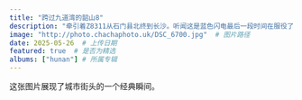 ```yaml
---
title: "跨过九道湾的韶山8"
description: "牵引着Z8311从石门县北终到长沙。听闻这是蓝色闪电最后一段时间在服役了，上午十一时二十五分左右，它准时出现在画面中，缓缓爬上高架桥，从我眼前驶过。很奇妙，当站在高处去俯瞰一列列的火车驶过，能想象到车厢中的旅客们在经历了或长或短的旅途时间中那种游子的心。特别是随后看到的拉萨-广州的长途车。他们在经过这座高架桥，看着长沙城的景观时，是怎样的一种思绪？火车牵动着亿万人的心，它是经济实惠充满烟火气的交通方式，虽然如今高铁开行的非常密集，但那种商务味太浓、人情味太少的环境，还是让人很怀念“绿皮车”。从2025年7月1日起，替代Z831x系列车次的是S701x系列城郊列车，每日往返9对，并且改成了由长沙城际站（东广场）经长株潭城铁的尖山站接入长益常城际铁路最后到达石门县北站。这中间不知道还有多少铁路是和石长线重叠了，可能石长线以后基本只走货运了。"
image: "http://photo.chachaphoto.uk/DSC_6700.jpg"  # 图片路径
date: 2025-05-26  # 上传日期
featured: true  # 是否为精选
albums: ["hunan"] # 所属专辑
---
```


这张图片展现了城市街头的一个经典瞬间。
